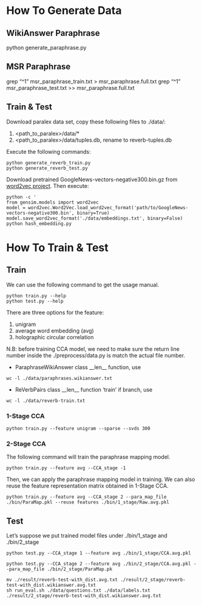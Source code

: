 # How To Generate Data
## WikiAnswer Paraphrase
python generate_paraphrase.py
## MSR Paraphrase
grep “^1” msr_paraphrase_train.txt > msr_paraphrase.full.txt
grep “^1” msr_paraphrase_test.txt >> msr_paraphrase.full.txt

## Train & Test
Download paralex data set, copy these following files to ./data/:
1. <path_to_paralex>/data/*
2. <path_to_paralex>/data/tuples.db, rename to reverb-tuples.db

Execute the following commands:
```
python generate_reverb_train.py
python generate_reverb_test.py
```

Download pretrained GoogleNews-vectors-negative300.bin.gz from [word2vec project](https://code.google.com/archive/p/word2vec/). Then execute:
```
python -c '
from gensim.models import word2vec
model = word2vec.Word2Vec.load_word2vec_format('path/to/GoogleNews-vectors-negative300.bin', binary=True)
model.save_word2vec_format('./data/embeddings.txt', binary=False)
python hash_embedding.py
```

# How To Train & Test
## Train
We can use the following command to get the usage manual.
```
python train.py --help
python test.py --help
```
There are three options for the feature:
1. unigram
2. average word embedding (avg)
3. holographic circular correlation

N.B: before training CCA model, we need to make sure the return line number inside the ./preprocess/data.py is match the actual file number.
- ParaphraseWikiAnswer class \_\_len\_\_ function, use
```
wc -l ./data/paraphrases.wikianswer.txt
```
- ReVerbPairs class \_\_len\_\_ function ‘train’ if branch, use
```
wc -l ./data/reverb-train.txt
```

### 1-Stage CCA
```
python train.py --feature unigram --sparse --svds 300
```

### 2-Stage CCA
The following command will train the paraphrase mapping model.
```
python train.py --feature avg --CCA_stage -1
```
Then, we can apply the paraphrase mapping model in training. We can also reuse the feature representation matrix obtained in 1-Stage CCA.
```
python train.py --feature avg --CCA_stage 2 --para_map_file ./bin/ParaMap.pkl --reuse features ./bin/1_stage/Raw.avg.pkl
```

## Test
Let’s suppose we put trained model files under ./bin/1_stage and ./bin/2_stage
```
python test.py --CCA_stage 1 --feature avg ./bin/1_stage/CCA.avg.pkl
```

```
python test.py --CCA_stage 2 --feature avg ./bin/2_stage/CCA.avg.pkl --para_map_file ./bin/2_stage/ParaMap.pk
```

```
mv ./result/reverb-test-with_dist.avg.txt ./result/2_stage/reverb-test-with_dist.wikianswer.avg.txt
sh run_eval.sh ./data/questions.txt ./data/labels.txt ./result/2_stage/reverb-test-with_dist.wikianswer.avg.txt
```